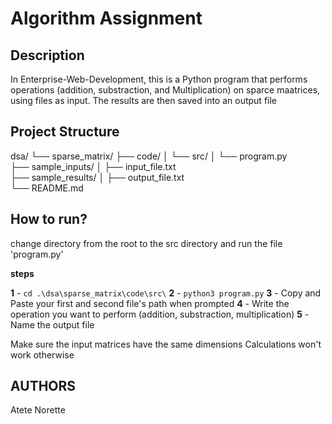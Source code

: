 # Algorithm Assignment 

## Description

In  Enterprise-Web-Development, this is a Python program that performs operations (addition, substraction, and Multiplication) on sparce maatrices, using files as input. The results are then saved into an output file

## Project Structure

dsa/
└── sparse_matrix/
    ├── code/
    │   └── src/
    │       └── program.py           
    ├── sample_inputs/
    │   ├── input_file.txt      
    ├── sample_results/ 
    │   ├── output_file.txt        
    └── README.md                     


## How to run?

change directory from the root to the src directory and run the file 'program.py' 

**steps**

**1** - `cd .\dsa\sparse_matrix\code\src\` 
**2** - `python3 program.py`
**3** - Copy and Paste your first and second file's path when prompted
**4** - Write the operation you want to perform (addition, substraction, multiplication)
**5** - Name the output file

Make sure the input matrices have the same dimensions Calculations won't work otherwise

## AUTHORS

Atete Norette 
